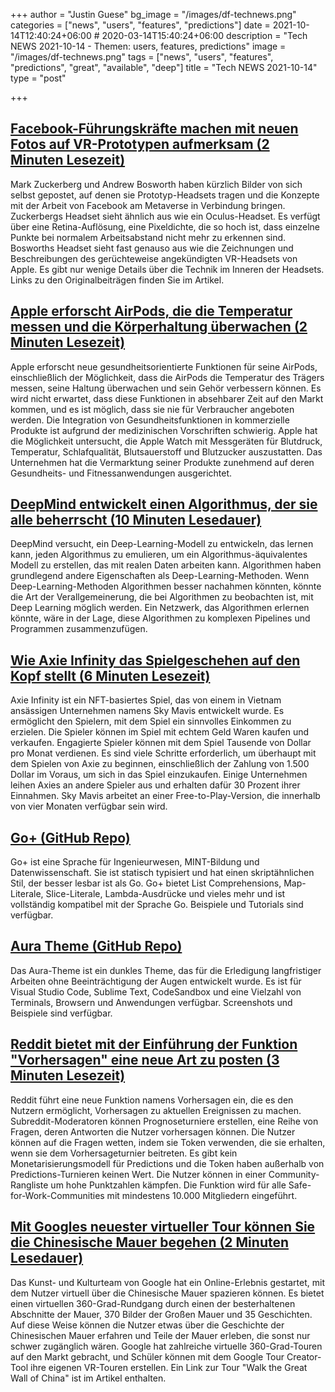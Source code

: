 +++
author = "Justin Guese"
bg_image = "/images/df-technews.png"
categories = ["news", "users", "features", "predictions"]
date = 2021-10-14T12:40:24+06:00 # 2020-03-14T15:40:24+06:00
description = "Tech NEWS 2021-10-14 - Themen: users, features, predictions"
image = "/images/df-technews.png"
tags = ["news", "users", "features", "predictions", "great", "available", "deep"]
title = "Tech NEWS 2021-10-14"
type = "post"

+++

## [Facebook-Führungskräfte machen mit neuen Fotos auf VR-Prototypen aufmerksam (2 Minuten Lesezeit)](https://www.theverge.com/2021/10/13/22724876/facebook-zuckerberg-vr-prototype-photos-research-redmond-metaverse)

 Mark Zuckerberg und Andrew Bosworth haben kürzlich Bilder von sich selbst gepostet, auf denen sie Prototyp-Headsets tragen und die Konzepte mit der Arbeit von Facebook am Metaverse in Verbindung bringen. Zuckerbergs Headset sieht ähnlich aus wie ein Oculus-Headset. Es verfügt über eine Retina-Auflösung, eine Pixeldichte, die so hoch ist, dass einzelne Punkte bei normalem Arbeitsabstand nicht mehr zu erkennen sind. Bosworths Headset sieht fast genauso aus wie die Zeichnungen und Beschreibungen des gerüchteweise angekündigten VR-Headsets von Apple. Es gibt nur wenige Details über die Technik im Inneren der Headsets. Links zu den Originalbeiträgen finden Sie im Artikel.

## [Apple erforscht AirPods, die die Temperatur messen und die Körperhaltung überwachen (2 Minuten Lesezeit)](https://www.theverge.com/2021/10/13/22724066/apple-airpods-temperature-posture-hearing-aid-plans?scrolla=5eb6d68b7fedc32c19ef33b4)

 Apple erforscht neue gesundheitsorientierte Funktionen für seine AirPods, einschließlich der Möglichkeit, dass die AirPods die Temperatur des Trägers messen, seine Haltung überwachen und sein Gehör verbessern können. Es wird nicht erwartet, dass diese Funktionen in absehbarer Zeit auf den Markt kommen, und es ist möglich, dass sie nie für Verbraucher angeboten werden. Die Integration von Gesundheitsfunktionen in kommerzielle Produkte ist aufgrund der medizinischen Vorschriften schwierig. Apple hat die Möglichkeit untersucht, die Apple Watch mit Messgeräten für Blutdruck, Temperatur, Schlafqualität, Blutsauerstoff und Blutzucker auszustatten. Das Unternehmen hat die Vermarktung seiner Produkte zunehmend auf deren Gesundheits- und Fitnessanwendungen ausgerichtet.

## [DeepMind entwickelt einen Algorithmus, der sie alle beherrscht (10 Minuten Lesedauer)](https://venturebeat.com/2021/10/12/deepmind-is-developing-one-algorithm-to-rule-them-all/)

 DeepMind versucht, ein Deep-Learning-Modell zu entwickeln, das lernen kann, jeden Algorithmus zu emulieren, um ein Algorithmus-äquivalentes Modell zu erstellen, das mit realen Daten arbeiten kann. Algorithmen haben grundlegend andere Eigenschaften als Deep-Learning-Methoden. Wenn Deep-Learning-Methoden Algorithmen besser nachahmen könnten, könnte die Art der Verallgemeinerung, die bei Algorithmen zu beobachten ist, mit Deep Learning möglich werden. Ein Netzwerk, das Algorithmen erlernen könnte, wäre in der Lage, diese Algorithmen zu komplexen Pipelines und Programmen zusammenzufügen.

## [Wie Axie Infinity das Spielgeschehen auf den Kopf stellt (6 Minuten Lesezeit)](https://www.theverge.com/2021/10/13/22725083/axie-infinity-sky-mavis-blockchain-economy-game-pokemon)

 Axie Infinity ist ein NFT-basiertes Spiel, das von einem in Vietnam ansässigen Unternehmen namens Sky Mavis entwickelt wurde. Es ermöglicht den Spielern, mit dem Spiel ein sinnvolles Einkommen zu erzielen. Die Spieler können im Spiel mit echtem Geld Waren kaufen und verkaufen. Engagierte Spieler können mit dem Spiel Tausende von Dollar pro Monat verdienen. Es sind viele Schritte erforderlich, um überhaupt mit dem Spielen von Axie zu beginnen, einschließlich der Zahlung von 1.500 Dollar im Voraus, um sich in das Spiel einzukaufen. Einige Unternehmen leihen Axies an andere Spieler aus und erhalten dafür 30 Prozent ihrer Einnahmen. Sky Mavis arbeitet an einer Free-to-Play-Version, die innerhalb von vier Monaten verfügbar sein wird.

## [Go+ (GitHub Repo)](https://github.com/goplus/gop)

 Go+ ist eine Sprache für Ingenieurwesen, MINT-Bildung und Datenwissenschaft. Sie ist statisch typisiert und hat einen skriptähnlichen Stil, der besser lesbar ist als Go. Go+ bietet List Comprehensions, Map-Literale, Slice-Literale, Lambda-Ausdrücke und vieles mehr und ist vollständig kompatibel mit der Sprache Go. Beispiele und Tutorials sind verfügbar.

## [Aura Theme (GitHub Repo)](https://github.com/daltonmenezes/aura-theme)

 Das Aura-Theme ist ein dunkles Theme, das für die Erledigung langfristiger Arbeiten ohne Beeinträchtigung der Augen entwickelt wurde. Es ist für Visual Studio Code, Sublime Text, CodeSandbox und eine Vielzahl von Terminals, Browsern und Anwendungen verfügbar. Screenshots und Beispiele sind verfügbar.

## [Reddit bietet mit der Einführung der Funktion "Vorhersagen" eine neue Art zu posten (3 Minuten Lesezeit)](https://techcrunch.com/2021/10/13/reddit-adds-a-new-way-to-post-with-launch-of-predictions-feature/)

 Reddit führt eine neue Funktion namens Vorhersagen ein, die es den Nutzern ermöglicht, Vorhersagen zu aktuellen Ereignissen zu machen. Subreddit-Moderatoren können Prognoseturniere erstellen, eine Reihe von Fragen, deren Antworten die Nutzer vorhersagen können. Die Nutzer können auf die Fragen wetten, indem sie Token verwenden, die sie erhalten, wenn sie dem Vorhersageturnier beitreten. Es gibt kein Monetarisierungsmodell für Predictions und die Token haben außerhalb von Predictions-Turnieren keinen Wert. Die Nutzer können in einer Community-Rangliste um hohe Punktzahlen kämpfen. Die Funktion wird für alle Safe-for-Work-Communities mit mindestens 10.000 Mitgliedern eingeführt.

## [Mit Googles neuester virtueller Tour können Sie die Chinesische Mauer begehen (2 Minuten Lesedauer)](https://techcrunch.com/2021/10/13/googles-latest-virtual-tour-lets-you-walk-the-great-wall-of-china/)

 Das Kunst- und Kulturteam von Google hat ein Online-Erlebnis gestartet, mit dem Nutzer virtuell über die Chinesische Mauer spazieren können. Es bietet einen virtuellen 360-Grad-Rundgang durch einen der besterhaltenen Abschnitte der Mauer, 370 Bilder der Großen Mauer und 35 Geschichten. Auf diese Weise können die Nutzer etwas über die Geschichte der Chinesischen Mauer erfahren und Teile der Mauer erleben, die sonst nur schwer zugänglich wären. Google hat zahlreiche virtuelle 360-Grad-Touren auf den Markt gebracht, und Schüler können mit dem Google Tour Creator-Tool ihre eigenen VR-Touren erstellen. Ein Link zur Tour "Walk the Great Wall of China" ist im Artikel enthalten.

